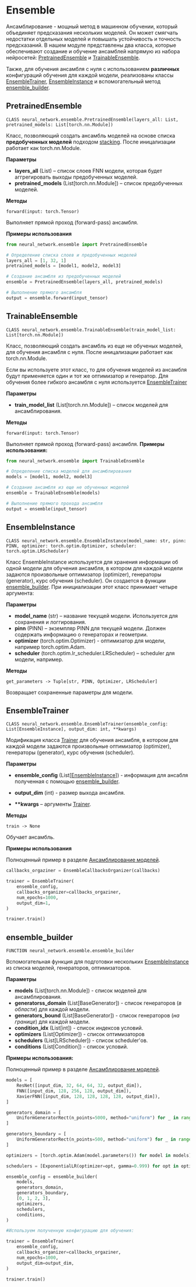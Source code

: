 # Ensemble

Ансамблирование - мощный метод в машинном обучении, который объединяет предсказания нескольких моделей. Он может смягчать недостатки отдельных моделей и повышать устойчивость и точность предсказаний. В нашем модуле представлены два класса, которые обеспечивают создание и обучение ансамблей напрямую из набора нейросетей: [PretrainedEnsemble](#pretrainedensemble) и [TrainableEnsemble](#trainableensemble).

Также, для обучения ансамбля с нуля с использованием **различных** конфигураций обучения для каждой модели, реализованы клаccы [EnsembleTrainer](#ensembletrainer), [EnsembleInstance](#ensembleinstance) и вспомогательный метод [ensemble_builder](#ensemble_builder).

## PretrainedEnsemble

    CLASS neural_network.ensemble.PretrainedEnsemble(layers_all: List, pretrained_models: List[torch.nn.Module])

Класс, позволяющий создать ансамбль моделей на основе списка **предобученных моделей** подходом [stacking](https://machinelearningmastery.com/stacking-ensemble-machine-learning-with-python/). После иницализации работает как torch.nn.Module.

**Параметры**

- **layers_all** (List) – список слоев FNN модели, которая будет аггрегировать выходы предобученных моделей.
- **pretrained_models** (List[torch.nn.Module]) – список предобученных моделей.

**Методы**

    forward(input: torch.Tensor)

Выполняет прямой проход (forward-pass) ансамбля.

**Примеры использования**

```python
from neural_network.ensemble import PretrainedEnsemble

# Определение списка слоев и предобученных моделей
layers_all = [1, 32, 1]
pretrained_models = [model1, model2, model3]

# Создание ансамбля из предобученных моделей
ensemble = PretrainedEnsemble(layers_all, pretrained_models)

# Выполнение прямого ансамбля
output = ensemble.forward(input_tensor)

```

## TrainableEnsemble

    CLASS neural_network.ensemble.TrainableEnsemble(train_model_list: List[torch.nn.Module])

Класс, позволяющий создать ансамбль из еще не обученых моделей, для обучения ансамбля с нуля. После иницализации работает как torch.nn.Module.

Если вы используете этот класс, то для обучения моделей из ансамбля будут применяется один и тот же оптимизатор и генератор. Для обучения более гибкого ансамбля с нуля используется [EnsembleTrainer](#ensembletrainer)

**Параметры**

- **train_model_list** (List[torch.nn.Module]) – список моделей для ансамблирования.

**Методы**

    forward(input: torch.Tensor)

Выполняет прямой проход (forward-pass) ансамбля.
**Примеры использования:**

```python
from neural_network.ensemble import TrainableEnsemble

# Определение списка моделей для ансамблирования
models = [model1, model2, model3]

# Создание ансамбля из еще не обученных моделей
ensemble = TrainableEnsemble(models)

# Выполнение прямого прохода ансамбля
output = ensemble(input_tensor)

```

## EnsembleInstance

    CLASS neural_network.ensemble.EnsembleInstance(model_name: str, pinn: PINN, optimizer: torch.optim.Optimizer, scheduler: torch.optim.LRScheduler)

Класс EnsembleInstance используется для хранения информации об одной модели для обучения ансамбля, в котором для каждой модели задаются произвольные оптимизатор (optimizer), генераторы (generator), курс обучения (scheduler). Он создается в функции [ensemble_builder](#ensemble_builder). При инициализации этот класс принимает четыре аргумента:

**Параметры**

- **model_name** (str) – название текущей модели. Используется для сохранения и логгирования.
- **pinn** (PINN) – экземпляр PINN для текущей модели. Должен содержать информацию о генераторах и геометрии. 
- **optimizer** (torch.optim.Optimizer) - оптимизатор для модели, например torch.optim.Adam.
- **scheduler** (torch.optim.lr_scheduler.LRScheduler) – scheduler для модели, например.


**Методы**

    get_parameters -> Tuple[str, PINN, Optimizer, LRScheduler]

Возвращает сохраненные параметры для модели.

## EnsembleTrainer

    CLASS neural_network.ensemble.EnsembleTrainer(ensemble_config: List[EnsembleInstance], output_dim: int, **kwargs)

Модификация класса [Trainer](trainer.md) для обучения ансамбля, в котором для каждой модели задаются произвольные оптимизатор (optimizer), генераторы (generator), курс обучения (scheduler).

**Параметры**

- **ensemble_config** (List[[EnsembleInstance](#ensembleinstance)]) - информация для ансабля полученная с помощью [ensemble_builder](#ensemble_builder). 
- **output_dim** (int) - размер выхода ансамбля. 

- **\*\*kwargs** – аргументы [Trainer](trainer.md).

**Методы**

    train -> None

Обучает ансамбль.

**Примеры использования**

Полноценный пример в разделе [Ансамблирование моделей](../guide/ensemble.ipynb).

```python
callbacks_orgaziner = EnsembleCallbacksOrganizer(callbacks)

trainer = EnsembleTrainer(
    ensemble_config,
    callbacks_organizer=callbacks_orgaziner,
    num_epochs=1000,
    output_dim=1,
)

trainer.train()
```

## ensemble_builder

    FUNCTION neural_network.ensemble.ensemble_builder

Вспомогательная функция для подготовки нескольких [EnsembleInstance](#ensembleinstance) из списка моделей, генераторов, оптимизаторов.

**Параметры**

- **models** (List[torch.nn.Module]) - список моделей для ансамблирования.
- **generatorss_domain** (List[BaseGenerator]) - список генераторов (*в области*) для каждой модели.
- **generators_bound** (List[BaseGenerator]) - список генераторов (*на границе*) для каждой модели.
- **condition_idx** (List[int]) - список индексов условий.
- **optimizers** (List[Optimizer]) - список оптимизаторов
- **schedulers** (List[LRScheduler]) - список scheduler'ов.
- **conditions** (List[Condition]) - список условий.  

**Примеры использования:**

Полноценный пример в разделе [Ансамблирование моделей](../guide/ensemble.ipynb).

```python
models = [
    ResNet([input_dim, 32, 64, 64, 32, output_dim]),
    FNN([input_dim, 128, 256, 128, output_dim]),
    XavierFNN([input_dim, 128, 128, 128, 128, output_dim]),
]

generators_domain = [
    UniformGeneratorRect(n_points=5000, method="uniform") for _ in range(3)
]

generators_boundary = [
    UniformGeneratorRect(n_points=500, method="uniform") for _ in range(3)
]

optimizers = [torch.optim.Adam(model.parameters()) for model in models]

schedulers = [ExponentialLR(optimizer=opt, gamma=0.999) for opt in optimizers]

ensemble_config = ensemble_builder(
    models,
    generators_domain,
    generators_boundary,
    [0, 1, 2, 3],
    optimizers,
    schedulers,
    conditions,
)

#Используем полученную конфигурацию для обучения:

trainer = EnsembleTrainer(
    ensemble_config,
    callbacks_organizer=callbacks_orgaziner,
    num_epochs=1000,
    output_dim=output_dim,
)

trainer.train()
```
